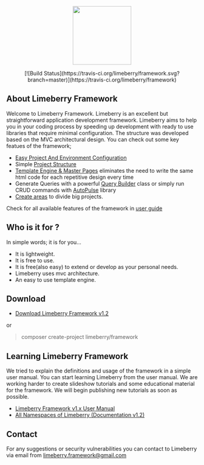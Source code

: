 <p align="center">
  <img src="https://raw.githubusercontent.com/limeberry/limeberry.github.io/master/assets/img/limeberry_logo.png" width="154" />
</p>

<center>[![Build Status](https://travis-ci.org/limeberry/framework.svg?branch=master)](https://travis-ci.org/limeberry/framework)</center>

## About Limeberry Framework
Welcome to Limeberry Framework. Limeberry is an excellent but straightforward application development framework. Limeberry aims to help you in your coding process by speeding up development with ready to use libraries that require minimal configuration. The structure was developed based on the MVC architectural design. You can check out some key featues of the framework;
   - [Easy Project And Environment Configuration](https://limeberry.github.io/docs/configuration.html)
   - Simple [Project Structure](https://limeberry.github.io/docs/structure.html)
   - [Template Engine & Master Pages](https://limeberry.github.io/docs/masterpage.html) eliminates the need to write the same html code        for each repetitive design every time
   - Generate Queries with a powerful [Query Builder](https://limeberry.github.io/docs/querybuilder.html) class or simply run CRUD commands with [AutoPulse](https://limeberry.github.io/docs/autopulse.html) library
   - [Create areas](https://limeberry.github.io/docs/areas.html) to divide big projects.

Check for all available features of the framework in [user guide](https://limeberry.github.io/docs/index.html)

## Who is it for ?
In simple words; it is for you...
  - It is lightweight.
  - It is free to use.
  - It is free(also easy) to extend or develop as your personal needs.
  - Limeberry uses mvc architecture.
  - An easy to use template engine.


## Download
- [Download Limeberry Framework v1.2](https://limeberry.github.io/download/limeberry-1_2.zip)

or

> composer create-project limeberry/framework

## Learning Limeberry Framework
We tried to explain the definitions and usage of the framework in a simple user manual. You can start learning Limeberry from the user manual. We are working harder to create slideshow tutorials and some educational material for the framework. We will begin publishing new tutorials as soon as possible.
- [Limeberry Framework v1.x User Manual](https://limeberry.github.io/docs/index.html)
- [All Namespaces of Limeberry (Documentation v1.2)](https://limeberry.github.io/namespace/index.html)



## Contact
For any suggestions or security vulnerabilities you can contact to  Limeberry via email from [limeberry.framework@gmail.com](limeberry.framework@gmail.com) 



